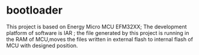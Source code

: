 # bootloader
This project is based on Energy Micro MCU  EFM32XX;
The development platform of software is IAR ;
the file generated by this project is running in the RAM of MCU,moves the files written in external flash to internal flash of  
MCU with designed position.
